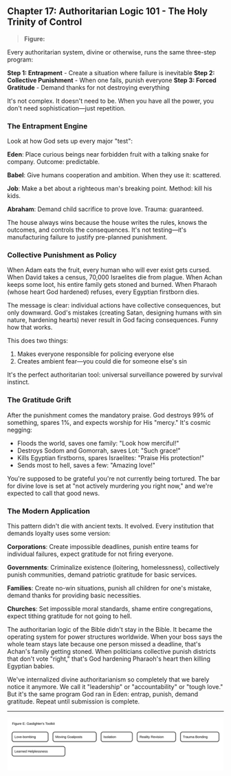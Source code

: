 ## Chapter 17: Authoritarian Logic 101 - The Holy Trinity of Control

> **Figure:**



Every authoritarian system, divine or otherwise, runs the same three-step program:

**Step 1: Entrapment** - Create a situation where failure is inevitable
**Step 2: Collective Punishment** - When one fails, punish everyone
**Step 3: Forced Gratitude** - Demand thanks for not destroying everything

It's not complex. It doesn't need to be. When you have all the power, you don't need sophistication—just repetition.

### The Entrapment Engine

Look at how God sets up every major "test":

**Eden**: Place curious beings near forbidden fruit with a talking snake for company. Outcome: predictable.

**Babel**: Give humans cooperation and ambition. When they use it: scattered.

**Job**: Make a bet about a righteous man's breaking point. Method: kill his kids.

**Abraham**: Demand child sacrifice to prove love. Trauma: guaranteed.

The house always wins because the house writes the rules, knows the outcomes, and controls the consequences. It's not testing—it's manufacturing failure to justify pre-planned punishment.

### Collective Punishment as Policy

When Adam eats the fruit, every human who will ever exist gets cursed.
When David takes a census, 70,000 Israelites die from plague.
When Achan keeps some loot, his entire family gets stoned and burned.
When Pharaoh (whose heart God hardened) refuses, every Egyptian firstborn dies.

The message is clear: individual actions have collective consequences, but only downward. God's mistakes (creating Satan, designing humans with sin nature, hardening hearts) never result in God facing consequences. Funny how that works.

This does two things:
1. Makes everyone responsible for policing everyone else
2. Creates ambient fear—you could die for someone else's sin

It's the perfect authoritarian tool: universal surveillance powered by survival instinct.

### The Gratitude Grift

After the punishment comes the mandatory praise. God destroys 99% of something, spares 1%, and expects worship for His "mercy." It's cosmic negging:

- Floods the world, saves one family: "Look how merciful!"
- Destroys Sodom and Gomorrah, saves Lot: "Such grace!"
- Kills Egyptian firstborns, spares Israelites: "Praise His protection!"
- Sends most to hell, saves a few: "Amazing love!"

You're supposed to be grateful you're not currently being tortured. The bar for divine love is set at "not actively murdering you right now," and we're expected to call that good news.

### The Modern Application

This pattern didn't die with ancient texts. It evolved. Every institution that demands loyalty uses some version:

**Corporations**: Create impossible deadlines, punish entire teams for individual failures, expect gratitude for not firing everyone.

**Governments**: Criminalize existence (loitering, homelessness), collectively punish communities, demand patriotic gratitude for basic services.

**Families**: Create no-win situations, punish all children for one's mistake, demand thanks for providing basic necessities.

**Churches**: Set impossible moral standards, shame entire congregations, expect tithing gratitude for not going to hell.

The authoritarian logic of the Bible didn't stay in the Bible. It became the operating system for power structures worldwide. When your boss says the whole team stays late because one person missed a deadline, that's Achan's family getting stoned. When politicians collective punish districts that don't vote "right," that's God hardening Pharaoh's heart then killing Egyptian babies.

We've internalized divine authoritarianism so completely that we barely notice it anymore. We call it "leadership" or "accountability" or "tough love." But it's the same program God ran in Eden: entrap, punish, demand gratitude. Repeat until submission is complete.

---

![Figure E — Gaslighter’s Toolkit](../../figures/figure_E_gaslighters_toolkit.svg)
